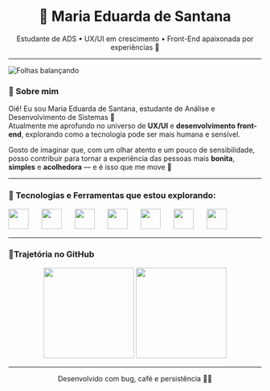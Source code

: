 


<h1 align="center">🌱 Maria Eduarda de Santana</h1>

<p align="center">
Estudante de ADS • UX/UI em crescimento • Front-End apaixonada por experiências 🌿
</p>

---
![Folhas balançando](https://i.gifer.com/ATEd.gif)


### 🌿 Sobre mim

Oiê! Eu sou Maria Eduarda de Santana, estudante de Análise e Desenvolvimento de Sistemas 🌱  
Atualmente me aprofundo no universo de **UX/UI** e **desenvolvimento front-end**, explorando como a tecnologia pode ser mais humana e sensível.

Gosto de imaginar que, com um olhar atento e um pouco de sensibilidade, posso contribuir para tornar a experiência das pessoas mais **bonita**, **simples** e **acolhedora** — e é isso que me move 🌼

---

### 🍃 Tecnologias e Ferramentas que estou explorando:

<p align="left">
  <img src="https://cdn.jsdelivr.net/gh/devicons/devicon/icons/java/java-original.svg" width="40" style="margin-right: 10px;"/>&nbsp;&nbsp;&nbsp;
  <img src="https://cdn.jsdelivr.net/gh/devicons/devicon/icons/html5/html5-original.svg" width="40" style="margin-right: 10px;"/>&nbsp;&nbsp;&nbsp;
  <img src="https://cdn.jsdelivr.net/gh/devicons/devicon/icons/css3/css3-original.svg" width="40" style="margin-right: 10px;"/>&nbsp;&nbsp;&nbsp;
  <img src="https://cdn.jsdelivr.net/gh/devicons/devicon/icons/javascript/javascript-original.svg" width="40" style="margin-right: 10px;"/>&nbsp;&nbsp;&nbsp;
  <img src="https://cdn.jsdelivr.net/gh/devicons/devicon/icons/figma/figma-original.svg" width="40" style="margin-right: 10px;"/>&nbsp;&nbsp;&nbsp;
  <img src="https://cdn.jsdelivr.net/gh/devicons/devicon/icons/photoshop/photoshop-plain.svg" width="40" style="margin-right: 10px;"/>&nbsp;&nbsp;&nbsp;
  <img src="https://cdn.jsdelivr.net/gh/devicons/devicon/icons/illustrator/illustrator-plain.svg" width="40"/>
</p>

---

### 🌿Trajetória no GitHub

<div align="center">
  <img height="180em" src="https://github-readme-stats.vercel.app/api?username=eduard4-sant&show_icons=true&theme=graywhite&hide_border=true&icon_color=6caa64&title_color=6caa64" />
  <img height="180em" src="https://github-readme-stats.vercel.app/api/top-langs/?username=eduard4-sant&layout=compact&theme=graywhite&hide_border=true&title_color=6caa64"/>
</div>

---



<div align="center">
Desenvolvido com bug, café e persistência 💚🐛
</div>
